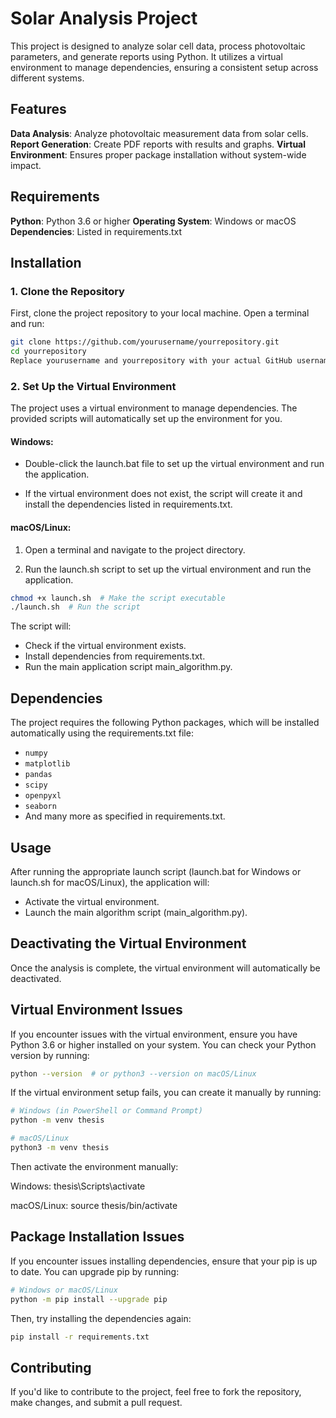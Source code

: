 # Solar Analysis Project

This project is designed to analyze solar cell data, process photovoltaic parameters, and generate reports using Python. It utilizes a virtual environment to manage dependencies, ensuring a consistent setup across different systems.

## Features
**Data Analysis**: Analyze photovoltaic measurement data from solar cells.
**Report Generation**: Create PDF reports with results and graphs.
**Virtual Environment**: Ensures proper package installation without system-wide impact.

## Requirements
**Python**: Python 3.6 or higher
**Operating System**: Windows or macOS
**Dependencies**: Listed in requirements.txt

## Installation
### 1. Clone the Repository
First, clone the project repository to your local machine. Open a terminal and run:

```bash
git clone https://github.com/yourusername/yourrepository.git
cd yourrepository
Replace yourusername and yourrepository with your actual GitHub username and repository name.
```

### 2. Set Up the Virtual Environment
The project uses a virtual environment to manage dependencies. The provided scripts will automatically set up the environment for you.

#### **Windows**:

- Double-click the launch.bat file to set up the virtual environment and run the application.

- If the virtual environment does not exist, the script will create it and install the dependencies listed in requirements.txt.

#### **macOS/Linux**:

1. Open a terminal and navigate to the project directory.

2. Run the launch.sh script to set up the virtual environment and run the application.

```bash
chmod +x launch.sh  # Make the script executable
./launch.sh  # Run the script
```

The script will:
- Check if the virtual environment exists.
- Install dependencies from requirements.txt.
- Run the main application script main_algorithm.py.

## Dependencies
The project requires the following Python packages, which will be installed automatically using the requirements.txt file:
- `numpy`
- `matplotlib`
- `pandas`
- `scipy`
- `openpyxl`
- `seaborn`
- And many more as specified in requirements.txt.

## Usage
After running the appropriate launch script (launch.bat for Windows or launch.sh for macOS/Linux), the application will:
- Activate the virtual environment.
- Launch the main algorithm script (main_algorithm.py).

## Deactivating the Virtual Environment
Once the analysis is complete, the virtual environment will automatically be deactivated.

## Virtual Environment Issues
If you encounter issues with the virtual environment, ensure you have Python 3.6 or higher installed on your system. You can check your Python version by running:

```bash
python --version  # or python3 --version on macOS/Linux
```
If the virtual environment setup fails, you can create it manually by running:

```bash
# Windows (in PowerShell or Command Prompt)
python -m venv thesis

# macOS/Linux
python3 -m venv thesis
```
Then activate the environment manually:

Windows: thesis\Scripts\activate

macOS/Linux: source thesis/bin/activate

## Package Installation Issues
If you encounter issues installing dependencies, ensure that your pip is up to date. You can upgrade pip by running:

```bash
# Windows or macOS/Linux
python -m pip install --upgrade pip
```
Then, try installing the dependencies again:

```bash
pip install -r requirements.txt
```
## Contributing
If you'd like to contribute to the project, feel free to fork the repository, make changes, and submit a pull request.